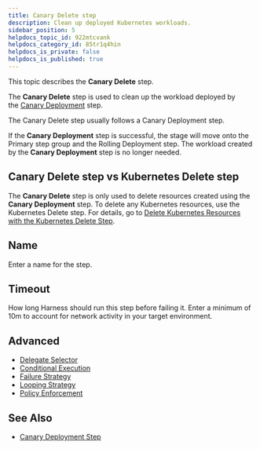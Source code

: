 ```yaml
---
title: Canary Delete step
description: Clean up deployed Kubernetes workloads.
sidebar_position: 5
helpdocs_topic_id: 922mtcvank
helpdocs_category_id: 85tr1q4hin
helpdocs_is_private: false
helpdocs_is_published: true
---
```


This topic describes the **Canary Delete** step.

The **Canary Delete** step is used to clean up the workload deployed by the [Canary Deployment](/docs/continuous-delivery/deploy-srv-diff-platforms/kubernetes/cd-k8s-ref/canary-deployment-step) step.

The Canary Delete step usually follows a Canary Deployment step.

If the **Canary Deployment** step is successful, the stage will move onto the Primary step group and the Rolling Deployment step. The workload created by the **Canary Deployment** step is no longer needed.

## Canary Delete step vs Kubernetes Delete step

The **Canary Delete** step is only used to delete resources created using the **Canary Deployment** step. To delete any Kubernetes resources, use the Kubernetes Delete step. For details, go to [Delete Kubernetes Resources with the Kubernetes Delete Step](/docs/continuous-delivery/deploy-srv-diff-platforms/kubernetes/kubernetes-executions/delete-kubernetes-resources).

## Name

Enter a name for the step.

## Timeout

How long Harness should run this step before failing it. Enter a minimum of 10m to account for network activity in your target environment.

## Advanced

* [Delegate Selector](/docs/platform/delegates/manage-delegates/select-delegates-with-selectors/)
* [Conditional Execution](/docs/platform/pipelines/w_pipeline-steps-reference/step-skip-condition-settings/)
* [Failure Strategy](/docs/platform/pipelines/w_pipeline-steps-reference/step-failure-strategy-settings/)
* [Looping Strategy](/docs/platform/pipelines/looping-strategies-matrix-repeat-and-parallelism/)
* [Policy Enforcement](/docs/platform/Governance/Policy-as-code/harness-governance-overview)

## See Also

* [Canary Deployment Step](/docs/continuous-delivery/deploy-srv-diff-platforms/kubernetes/cd-k8s-ref/canary-deployment-step)

